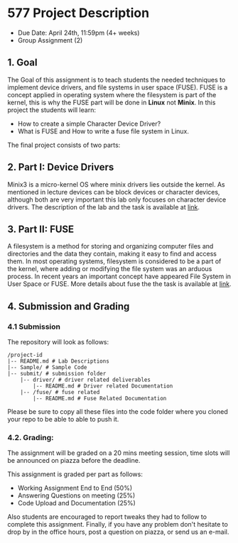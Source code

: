 # 577 Project Description
- Due Date:  April 24th, 11:59pm (4+ weeks)
- Group Assignment (2)

## 1. Goal
The Goal of this assignment is to teach students the needed techniques to implement device drivers, and file systems in user space (FUSE). FUSE is a concept applied in operating system where the filesystem is part of the kernel, this is why the FUSE part will be done in **Linux** not **Minix**. In this project the students will learn:

-   How to create a simple Character Device Driver?
-   What is FUSE and How to write a fuse file system in Linux.

The final project consists of two parts:

## 2. Part I: Device Drivers

Minix3 is a micro-kernel OS where minix drivers lies outside the kernel. As mentioned in lecture devices can be block devices or character devices, although both are very important this lab only focuses on character device drivers. The description of the lab and the task is available at [link](./Samples/Drivers).

## 3. Part II: FUSE
A filesystem is a method for storing and organizing computer files and directories and the data they contain, making it easy to find and access them. In most operating systems, filesystem is considered to be a part of the kernel, where adding or modifying the file system was an arduous process. In recent years an important concept have appeared File System in User Space or FUSE. More details about fuse the the task is available at [link](/Samples/FUSE). 

## 4. Submission and Grading
### 4.1 Submission
The repository will look as follows:

    /project-id
    |-- README.md # Lab Descriptions
    |-- Sample/ # Sample Code
    |-- submit/ # submission folder 
        |-- driver/ # driver related deliverables
            |-- README.md # Driver related Documentation
        |-- /fuse/ # fuse related 
            |-- README.md # Fuse Related Documentation

Please be sure to copy all these files into the code folder where you cloned your repo to be able to able to push it.

### 4.2.	Grading:
The assignment will be graded on a 20 mins meeting session, time slots will be announced on piazza before the deadline.

This assignment is graded per part as follows:
-   Working Assignment End to End (50%)
-   Answering Questions on meeting (25%)
-   Code Upload and Documentation (25%)

Also students are encouraged to report tweaks they had to follow to complete this assignment. Finally, if you have any problem don't hesitate to drop by in the office hours, post a question on piazza, or send us an e-mail.
